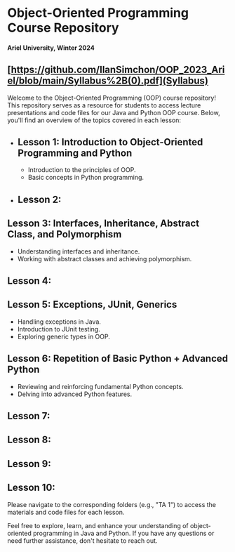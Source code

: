 # Object-Oriented Programming Course Repository 

#### Ariel University, Winter 2024

## [https://github.com/IlanSimchon/OOP_2023_Ariel/blob/main/Syllabus%2B(0).pdf](Syllabus)

Welcome to the Object-Oriented Programming (OOP) course repository! 
This repository serves as a resource for students to access lecture presentations and code files for our Java and Python OOP course. 
Below, you'll find an overview of the topics covered in each lesson:

* ## Lesson 1: Introduction to Object-Oriented Programming and Python
  - Introduction to the principles of OOP.
  - Basic concepts in Python programming.
* ## Lesson 2:

## Lesson 3: Interfaces, Inheritance, Abstract Class, and Polymorphism
- Understanding interfaces and inheritance.
- Working with abstract classes and achieving polymorphism.

## Lesson 4: 

## Lesson 5: Exceptions, JUnit, Generics
- Handling exceptions in Java.
- Introduction to JUnit testing.
- Exploring generic types in OOP.

## Lesson 6: Repetition of Basic Python + Advanced Python
- Reviewing and reinforcing fundamental Python concepts.
- Delving into advanced Python features.

## Lesson 7: 

## Lesson 8: 

## Lesson 9:

## Lesson 10:


Please navigate to the corresponding folders (e.g., "TA 1") to access the materials and code files for each lesson.

Feel free to explore, learn, and enhance your understanding of object-oriented programming in Java and Python. If you have any questions or need further assistance, don't hesitate to reach out.
